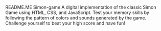 README.ME
Simon-game
A digital implementation of the classic Simon Game using HTML, CSS, and JavaScript. Test your memory skills by following the pattern of colors and sounds generated by the game. Challenge yourself to beat your high score and have fun!
